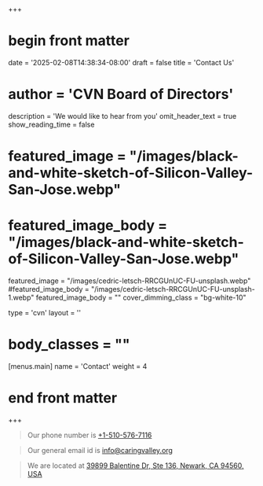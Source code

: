 +++
# begin front matter

date = '2025-02-08T14:38:34-08:00'
draft = false
title = 'Contact Us'
# author = 'CVN Board of Directors'
description = 'We would like to hear from you'
omit_header_text = true
show_reading_time = false

# featured_image = "/images/black-and-white-sketch-of-Silicon-Valley-San-Jose.webp"
# featured_image_body = "/images/black-and-white-sketch-of-Silicon-Valley-San-Jose.webp"

featured_image = "/images/cedric-letsch-RRCGUnUC-FU-unsplash.webp"
#featured_image_body = "/images/cedric-letsch-RRCGUnUC-FU-unsplash-1.webp"
featured_image_body = ""
cover_dimming_class = "bg-white-10"

type = 'cvn'
layout = ''
# body_classes = ""

[menus.main]
  name = 'Contact'
  weight = 4

# end front matter
+++

<!-- ![SF Bay Pencil sketch](</images/San-Francisco-South-Bay-pencil-sketch.webp>) -->

> Our phone number is <a href="tel:+15105767116" class="link">+1-510-576-7116</a>

> Our general email id is <a href="mailto:info@caringvalley.org" class="link" target="_blank">info@caringvalley.org</a>

> We are located at <a class="link" href="https://maps.app.goo.gl/Ms2jGd8GTbSNdefJ6">39899 Balentine Dr, Ste 136, Newark, CA 94560, USA</a>
